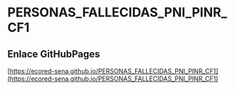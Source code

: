 # **PERSONAS_FALLECIDAS_PNI_PINR_CF1**

## **Enlace GitHubPages**

[https://ecored-sena.github.io/PERSONAS_FALLECIDAS_PNI_PINR_CF1](https://ecored-sena.github.io/PERSONAS_FALLECIDAS_PNI_PINR_CF1)
